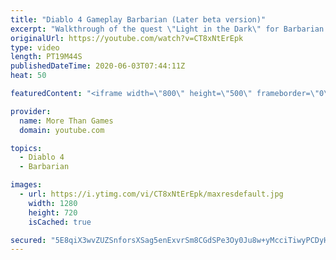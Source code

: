 ```yaml
---
title: "Diablo 4 Gameplay Barbarian (Later beta version)"
excerpt: "Walkthrough of the quest \"Light in the Dark\" for Barbarian. Later beta version of Diablo 4 (Blizzcon 2019) http://www.diablo.com."
originalUrl: https://youtube.com/watch?v=CT8xNtErEpk
type: video
length: PT19M44S
publishedDateTime: 2020-06-03T07:44:11Z
heat: 50

featuredContent: "<iframe width=\"800\" height=\"500\" frameborder=\"0\" src=\"https://www.youtube.com/embed/CT8xNtErEpk\" allow=\"accelerometer; autoplay; encrypted-media; gyroscope; picture-in-picture\" allowfullscreen></iframe>"

provider:
  name: More Than Games
  domain: youtube.com

topics:
  - Diablo 4
  - Barbarian

images:
  - url: https://i.ytimg.com/vi/CT8xNtErEpk/maxresdefault.jpg
    width: 1280
    height: 720
    isCached: true

secured: "5E8qiX3wvZUZSnforsXSag5enExvrSm8CGdSPe3Oy0Ju8w+yMcciTiwyPCDyHLcSTppWxNEdJw914mBd4PnawD1HH+8ly+5ANs8cJMDHrxjRlBAZaSnFJ45bmS8MUbFYYqsg1fMakrv3tzZolRBbArQpFGXEI86LwodK3067JGGLZ9GhMxFD2n2Syao4M8p0KQHznRt46ce1A+7HuacAc4fuwNx4yNG1v6zXXOcLX11tjIZXIKTEWYpOGrngKXBSvOzLCY7cDFLUvfVmC7mO3t9vu69L2TPtTnf6bXV6amq6WECYBTNSvlvm2zJnZG0nCe/6Dk5vycYoMwlMkVbsmQqFh+NeAHpSD7+BwdJEqB6jdT5ewDasLfmAWubVfTPzwt0mxS0kcUXETxiT0jj5F7DBcmf8xCiqa5oPKwM3biU=;XSb57aipqv3E1is/LnZ4Pw=="
---
```


